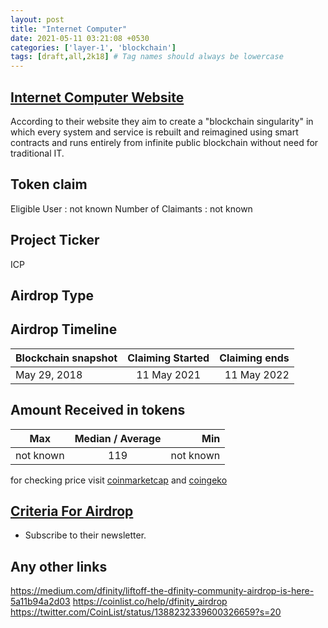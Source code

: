 ```yaml
---
layout: post
title: "Internet Computer"
date: 2021-05-11 03:21:08 +0530
categories: ['layer-1', 'blockchain']
tags: [draft,all,2k18] # Tag names should always be lowercase
---
```




## [Internet Computer Website](https://dfinity.org/)

According to their website they aim to create a "blockchain singularity" in which every system and service is rebuilt and reimagined using smart contracts and runs entirely from infinite public blockchain without need for traditional IT.

## Token claim

Eligible User : not known
Number of Claimants : not known

## Project Ticker

ICP

## Airdrop Type

## Airdrop Timeline

| Blockchain snapshot     | Claiming Started           | Claiming ends    |
| ----------------------- |:--------------------------:| ----------------:|
|      May 29, 2018       |       11 May 2021          |   11 May 2022    |

## Amount Received in tokens

| Max        |    Median / Average  |       Min    |
| ---------- |:--------------------:| ------------:|
| not known  |            119       |  not known   |

for checking price visit [coinmarketcap](https://coinmarketcap.com/currencies/internet-computer/) and [coingeko](https://www.coingecko.com/en/coins/internet-computer/)

## [Criteria For Airdrop](https://medium.com/dfinity/liftoff-the-dfinity-community-airdrop-is-here-5a11b94a2d03)

* Subscribe to their newsletter.

## Any other links

<https://medium.com/dfinity/liftoff-the-dfinity-community-airdrop-is-here-5a11b94a2d03>
<https://coinlist.co/help/dfinity_airdrop>
<https://twitter.com/CoinList/status/1388232339600326659?s=20>
